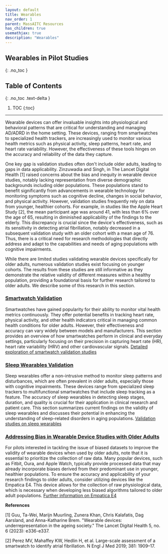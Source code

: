 ```yaml
---
layout: default
title: Wearables
nav_order: 1
parent: MassAITC Resources
has_children: true
usemathjax: true
description: "Wearables"
---
```

## Wearables in Pilot Studies
{: .no_toc }

## Table of Contents
{: .no_toc .text-delta }

1. TOC
{:toc}
---
 
Wearable devices can offer invaluable insights into physiological and behavioral patterns that are critical for understanding and managing AD/ADRD in the home setting. These devices, ranging from smartwatches to specialized health trackers, are increasingly used to monitor various health metrics such as physical activity, sleep patterns, heart rate, and heart rate variability. However, the effectiveness of these tools hinges on the accuracy and reliability of the data they capture. 

One key gap is validation studies often don't include older adults, leading to gaps in data applicability.  Zinzuwadia and Singh, in The Lancet Digital Health [1] raised concerns about the bias and inequity in wearable device studies, notably lacking representation from diverse demographic backgrounds including older populations. These populations stand to benefit significantly from advancements in wearable technology for monitoring symptoms such as cognitive decline, changes in social behavior, and physical activity. However, validation studies frequently rely on data from younger, healthier cohorts. For example, in studies like the Apple Heart Study [2], the mean participant age was around 41, with less than 6\% over the age of 65, resulting in diminished applicability of the findings to the elderly. This discrepancy is crucial since the device's effectiveness, such as its sensitivity in detecting atrial fibrillation, notably decreased in a subsequent validation study with an older cohort with a mean age of 76. Thus, there is a critical need for research methodologies that directly address and adapt to the capabilities and needs of aging populations with cognitive impairments.

While there are limited studies validating wearable devices specifically for older adults, numerous validation studies exist focusing on younger cohorts. The results from these studies are still informative as they demonstrate the relative validity of different measures within a healthy population, providing a foundational basis for further research tailored to older adults. We describe some of this research in this section.

### [Smartwatch Validation](smartwatches.html) 
Smartwatches have gained popularity for their ability to monitor vital health metrics continuously. They offer potential benefits in tracking heart rate, physical activity, and other health indicators critical in managing common health conditions for older adults. However, their effectiveness and accuracy can vary widely between models and manufacturers. This section provides an overview of how smartwatches perform in clinical and everyday settings, particularly focusing on their precision in capturing heart rate (HR), heart rate variability (HRV) and other cardiovascular signals. [Detailed exploration of smartwatch validation studies](smartwatches.html)

### [Sleep Wearables Validation](sleep-wearables.html) 
Sleep wearables offer a non-intrusive method to monitor sleep patterns and disturbances, which are often prevalent in older adults, especially those with cognitive impairments. These devices range from specialized sleep trackers to multifunctional smartwatches that include sleep tracking as a feature. The accuracy of sleep wearables in detecting sleep stages, duration, and quality is crucial for their application in clinical research and patient care. This section summarizes current findings on the validity of sleep wearables and discusses their potential in enhancing the understanding of sleep-related disorders in aging populations. [Validation studies on sleep wearables](sleep-wearables.html)

### [Addressing Bias in Wearable Device Studies with Older Adults]()
For pilots interested in tackling the issue of biased datasets to improve the validity of wearable devices when used by older adults, note that it is essential to prioritize the collection of raw data. Many popular devices, such as Fitbit, Oura, and Apple Watch, typically provide processed data that may already incorporate biases derived from their predominant use in younger, healthier populations. To ensure the accuracy and applicability of your research findings to older adults, consider utilizing devices like the Empatica E4. This device allows for the collection of raw physiological data, which is necessary when developing less biased algorithms tailored to older adult populations. [Further information on Empatica E4](https://www.empatica.com/research/e4/)

**References**

[1] Guu, Ta-Wei, Marijn Muurling, Zunera Khan, Chris Kalafatis, Dag Aarsland, and Anna-Katharine Brem. "Wearable devices: underrepresentation in the ageing society." The Lancet Digital Health 5, no. 6 (2023): e336-e337.

[2] Perez MV, Mahaffey KW, Hedlin H, et al. Large-scale assessment of a smartwatch to identify atrial fibrillation. N Engl J Med 2019; 381: 1909–17.
